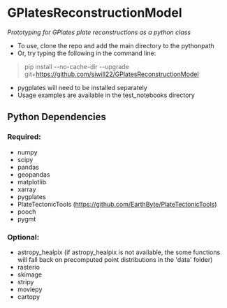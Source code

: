 # GPlatesReconstructionModel

*Prototyping for GPlates plate reconstructions as a python class*

- To use, clone the repo and add the main directory to the pythonpath
- Or, try typing the following in the command line:
> pip install --no-cache-dir --upgrade git+https://github.com/siwill22/GPlatesReconstructionModel
- pygplates will need to be installed separately
- Usage examples are available in the test_notebooks directory

## Python Dependencies
### Required:
- numpy
- scipy
- pandas
- geopandas
- matplotlib
- xarray
- pygplates
- PlateTectonicTools (https://github.com/EarthByte/PlateTectonicTools)
- pooch
- pygmt

### Optional:
- astropy_healpix (if astropy_healpix is not available, the some functions will fall back on precomputed point distributions in the 'data' folder)
- rasterio
- skimage
- stripy
- moviepy
- cartopy


